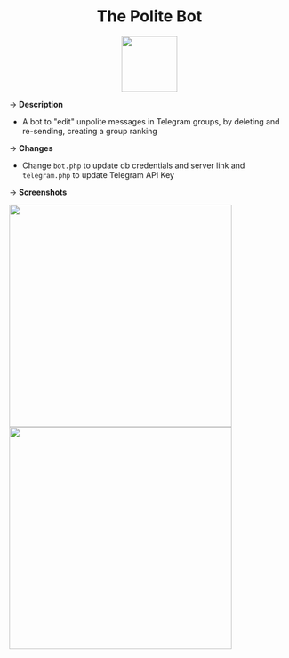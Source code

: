 <h1 align="center">The Polite Bot </h1>



<p align="center">
  <img width="100" src="https://github.com/pedropamn/The-Polite-Bot/blob/main/thepolitebot.jpg?raw=true" />
</p>

&rarr; __Description__ 
* A bot to "edit" unpolite messages in Telegram groups, by deleting and re-sending, creating a group ranking

&rarr; __Changes__ 
* Change ```bot.php``` to update db credentials and server link and ```telegram.php``` to update Telegram API Key 

&rarr; __Screenshots__ 

<img width="400" src="https://github.com/pedropamn/The-Polite-Bot/blob/main/polite-increased.png?raw=true" />          <img width="400" src="https://github.com/pedropamn/The-Polite-Bot/blob/main/polite-decreased.png?raw=true" />


